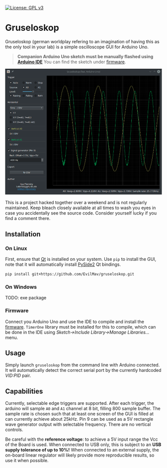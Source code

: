 [![License: GPL v3](https://img.shields.io/badge/License-GPLv3-blue.svg)](https://www.gnu.org/licenses/gpl-3.0)

# Gruseloskop

Gruseloskop (german worldplay refering to an imagination of having
this as the only tool in your lab) is a simple oscilloscope GUI for Arduino Uno. 

> **Companion Arduino Uno sketch must be manually flashed using [Arduino IDE][arduino]**
> You can find the sketch under [firmware][firmware]. 

![](https://raw.githubusercontent.com/EvilMav/gruseloskop/master/screenshot.gif) 

This is a project hacked together over a weekend and is not regularly maintained. 
Keep bleach closely available at all times to wash you eyes in case you accidentally see
the source code. Consider yourself lucky if you find a comment there.

## Installation

### On Linux

First, ensure that [Qt][qt] is installed on your system. Use `pip` to install the GUI,
note that it will automatically install [PySide2][pyside] Qt bindings.

```sh
pip install git+https://github.com/EvilMav/gruseloskop.git
```

### On Windows

TODO: exe package

### Firmware

Connect you Arduino Uno and use the IDE to compile and install the [firmware][firmware].
`TimerOne` library must be installed for this to compile, which can be done in the IDE
using *Sketch->Include Library->Manage Libraries...* menu.

## Usage

Simply launch `gruseloskop` from the command line with Arduino connected. It will 
automatically detect the correct serial port by the currently hardcoded *VID:PID* pair.

## Capabilities

Currently, selectable edge triggers are supported. After each trigger, the arduino will 
sample `A0` and `A1` channel at 8 bit, filling 800 sample buffer. The sample rate is 
chosen such that at least one screen of the GUI is filled at can currently achieve about
25kHz. Pin 9 can be used as a 5V rectangle wave generator output with selectable 
frequency. There are no vertical controls.

Be careful with the **reference voltage**: to achieve a 5V input range the Vcc of the 
Board is used. When connected to USB only, this is subject to an **USB supply tolerance
of up to 10%!** When connected to an external supply, the on-board linear regulator will 
likely provide more reproducible results, so use it when possible.


[arduino]: https://www.arduino.cc/en/software
[firmware]: https://github.com/EvilMav/gruseloskop/tree/master/firmware
[qt]: https://www.qt.io/
[pyside]: https://wiki.qt.io/Qt_for_Python
